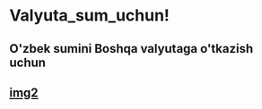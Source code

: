 # Valyuta_sum_uchun!
<h2>O'zbek sumini Boshqa valyutaga o'tkazish uchun<h2/>


[img2](https://user-images.githubusercontent.com/92303549/224968832-96cf65d2-8116-4b08-b735-87b7cdd25417.png)
